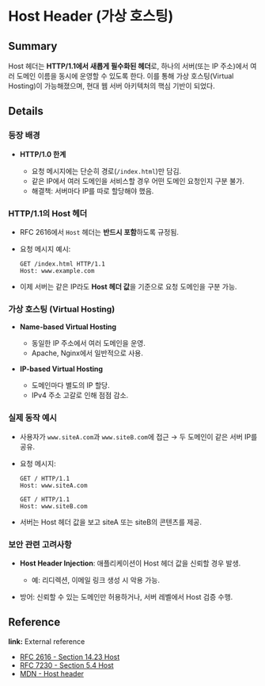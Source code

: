# Host Header (가상 호스팅)

## Summary

Host 헤더는 **HTTP/1.1에서 새롭게 필수화된 헤더**로, 하나의 서버(또는 IP 주소)에서 여러 도메인 이름을 동시에 운영할 수 있도록 한다. 이를 통해 가상 호스팅(Virtual Hosting)이 가능해졌으며, 현대 웹 서버 아키텍처의 핵심 기반이 되었다.

## Details

### 등장 배경

* **HTTP/1.0 한계**

  * 요청 메시지에는 단순히 경로(`/index.html`)만 담김.
  * 같은 IP에서 여러 도메인을 서비스할 경우 어떤 도메인 요청인지 구분 불가.
  * 해결책: 서버마다 IP를 따로 할당해야 했음.

### HTTP/1.1의 Host 헤더

* RFC 2616에서 `Host` 헤더는 **반드시 포함**하도록 규정됨.
* 요청 메시지 예시:

  ```
  GET /index.html HTTP/1.1
  Host: www.example.com
  ```
* 이제 서버는 같은 IP라도 **Host 헤더 값**을 기준으로 요청 도메인을 구분 가능.

### 가상 호스팅 (Virtual Hosting)

* **Name-based Virtual Hosting**

  * 동일한 IP 주소에서 여러 도메인을 운영.
  * Apache, Nginx에서 일반적으로 사용.
* **IP-based Virtual Hosting**

  * 도메인마다 별도의 IP 할당.
  * IPv4 주소 고갈로 인해 점점 감소.

### 실제 동작 예시

* 사용자가 `www.siteA.com`과 `www.siteB.com`에 접근 → 두 도메인이 같은 서버 IP를 공유.
* 요청 메시지:

  ```
  GET / HTTP/1.1
  Host: www.siteA.com
  ```

  ```
  GET / HTTP/1.1
  Host: www.siteB.com
  ```
* 서버는 Host 헤더 값을 보고 siteA 또는 siteB의 콘텐츠를 제공.

### 보안 관련 고려사항

* **Host Header Injection**: 애플리케이션이 Host 헤더 값을 신뢰할 경우 발생.

  * 예: 리디렉션, 이메일 링크 생성 시 악용 가능.
* 방어: 신뢰할 수 있는 도메인만 허용하거나, 서버 레벨에서 Host 검증 수행.

## Reference

**link:** External reference

* [RFC 2616 - Section 14.23 Host](https://datatracker.ietf.org/doc/html/rfc2616#section-14.23)
* [RFC 7230 - Section 5.4 Host](https://datatracker.ietf.org/doc/html/rfc7230#section-5.4)
* [MDN - Host header](https://developer.mozilla.org/en-US/docs/Web/HTTP/Headers/Host)
